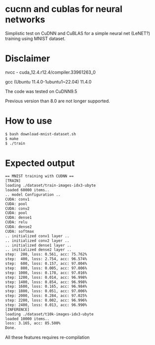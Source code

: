 # cucnn and cublas for neural networks
Simplistic test on CuDNN and CuBLAS for a simple neural net (LeNET?) training using MNIST dataset.

# Disclaimer

nvcc - cuda_12.4.r12.4/compiler.33961263_0

gcc (Ubuntu 11.4.0-1ubuntu1~22.04) 11.4.0

The code was tested on CuDNN9.5

Previous version than 8.0 are not longer supported.

# How to use

```bash
$ bash download-mnist-dataset.sh
$ make
$ ./train
```

# Expected output
```bash
== MNIST training with CUDNN ==
[TRAIN]
loading ./dataset/train-images-idx3-ubyte
loaded 60000 items..
.. model Configuration ..
CUDA: conv1
CUDA: pool
CUDA: conv2
CUDA: pool
CUDA: dense1
CUDA: relu
CUDA: dense2
CUDA: softmax
.. initialized conv1 layer ..
.. initialized conv2 layer ..
.. initialized dense1 layer ..
.. initialized dense2 layer ..
step:  200, loss: 0.561, acc: 75.762%
step:  400, loss: 2.754, acc: 96.574%
step:  600, loss: 0.157, acc: 97.004%
step:  800, loss: 0.005, acc: 97.006%
step: 1000, loss: 0.178, acc: 97.016%
step: 1200, loss: 0.014, acc: 96.998%
step: 1400, loss: 0.854, acc: 96.998%
step: 1600, loss: 0.165, acc: 96.984%
step: 1800, loss: 0.051, acc: 97.006%
step: 2000, loss: 0.284, acc: 97.025%
step: 2200, loss: 0.002, acc: 96.996%
step: 2400, loss: 0.013, acc: 96.990%
[INFERENCE]
loading ./dataset/t10k-images-idx3-ubyte
loaded 10000 items..
loss: 3.165, acc: 85.500%
Done.
```


All these features requires re-compilation
